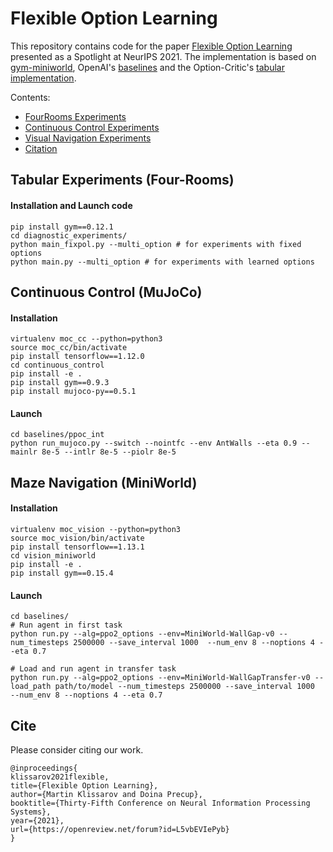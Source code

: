 # Flexible Option Learning

This repository contains code for the paper [Flexible Option Learning](https://arxiv.org/abs/2112.03097) presented as a Spotlight at NeurIPS 2021. The implementation is based on [gym-miniworld](https://github.com/maximecb/gym-miniworld), OpenAI's  [baselines](https://github.com/openai/baselines) and the Option-Critic's [tabular implementation](https://github.com/jeanharb/option_critic/tree/master/fourrooms).


Contents:
- [FourRooms Experiments](#tabular-experiments-four-rooms)
- [Continuous Control Experiments](#continuous-control-mujoco)
- [Visual Navigation Experiments](#maze-navigation-miniworld)
- [Citation](#cite)





## Tabular Experiments (Four-Rooms)

#### Installation and Launch code

```
pip install gym==0.12.1
cd diagnostic_experiments/
python main_fixpol.py --multi_option # for experiments with fixed options
python main.py --multi_option # for experiments with learned options
```


## Continuous Control (MuJoCo)

#### Installation

```
virtualenv moc_cc --python=python3
source moc_cc/bin/activate
pip install tensorflow==1.12.0 
cd continuous_control
pip install -e . 
pip install gym==0.9.3
pip install mujoco-py==0.5.1
```
#### Launch

```
cd baselines/ppoc_int
python run_mujoco.py --switch --nointfc --env AntWalls --eta 0.9 --mainlr 8e-5 --intlr 8e-5 --piolr 8e-5
```


## Maze Navigation (MiniWorld)

#### Installation

```
virtualenv moc_vision --python=python3
source moc_vision/bin/activate
pip install tensorflow==1.13.1
cd vision_miniworld
pip install -e .
pip install gym==0.15.4
```

#### Launch

```
cd baselines/
# Run agent in first task
python run.py --alg=ppo2_options --env=MiniWorld-WallGap-v0 --num_timesteps 2500000 --save_interval 1000  --num_env 8 --noptions 4 --eta 0.7

# Load and run agent in transfer task
python run.py --alg=ppo2_options --env=MiniWorld-WallGapTransfer-v0 --load_path path/to/model --num_timesteps 2500000 --save_interval 1000  --num_env 8 --noptions 4 --eta 0.7
```


## Cite

Please consider citing our work.


```
@inproceedings{
klissarov2021flexible,
title={Flexible Option Learning},
author={Martin Klissarov and Doina Precup},
booktitle={Thirty-Fifth Conference on Neural Information Processing Systems},
year={2021},
url={https://openreview.net/forum?id=L5vbEVIePyb}
}
```
